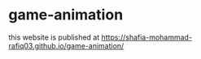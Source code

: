 # game-animation
 this website is published at  https://shafia-mohammad-rafiq03.github.io/game-animation/
